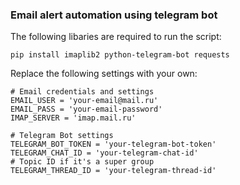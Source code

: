 ### Email alert automation using telegram bot

The following libaries are required to run the script:

```
pip install imaplib2 python-telegram-bot requests
```

Replace the following settings with your own:

```
# Email credentials and settings
EMAIL_USER = 'your-email@mail.ru'
EMAIL_PASS = 'your-email-password'
IMAP_SERVER = 'imap.mail.ru'

# Telegram Bot settings
TELEGRAM_BOT_TOKEN = 'your-telegram-bot-token'
TELEGRAM_CHAT_ID = 'your-telegram-chat-id'
# Topic ID if it's a super group
TELEGRAM_THREAD_ID = 'your-telegram-thread-id'
```